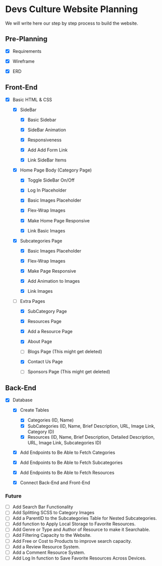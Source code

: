 # Devs Culture Website Planning


We will write here our step by step process to build the website.


## Pre-Planning


- [x] Requirements
- [x] Wireframe
- [x] ERD


## Front-End


* [X] Basic HTML & CSS


    - [X] SideBar
        - [x] Basic Sidebar
        - [X] SideBar Animation
        - [X] Responsiveness
        - [X] Add Add Form Link
        - [X] Link SideBar Items


    - [X] Home Page Body (Category Page)
        - [X] Toggle SideBar On/Off 
        - [X] Log In Placeholder
        - [X] Basic Images Placeholder
        - [X] Flex-Wrap Images
        - [X] Make Home Page Responsive
        - [X] Link Basic Images


    - [X] Subcategories Page
        - [X] Basic Images Placeholder
        - [X] Flex-Wrap Images
        - [X] Make Page Responsive
        - [X] Add Animation to Images
        - [X] Link Images


    - [ ] Extra Pages
        - [X] SubCategory Page
        - [X] Resources Page
        - [X] Add a Resource Page
        - [X] About Page
        - [ ] Blogs Page (This might get deleted)
        - [X] Contact Us Page
        - [ ] Sponsors Page (This might get deleted)


## Back-End


* [X] Database


    - [X] Create Tables
        - [X] Categories (ID, Name)
        - [X] SubCategories (ID, Name, Brief Description, URL, Image Link, Category ID)
        - [X] Resources (ID, Name, Brief Description, Detailed Description, URL, Image Link, Subcategories ID)

    - [X] Add Endpoints to Be Able to Fetch Categories
    - [X] Add Endpoints to Be Able to Fetch Subcategories
    - [X] Add Endpoints to Be Able to Fetch Resources
    - [X] Connect Back-End and Front-End


### Future

- [ ] Add Search Bar Functionality
- [ ] Add Splitting SCSS to Category Images
- [ ] Add a ParentID to the Subcategories Table for Nested Subcategories.
- [ ] Add function to Apply Local Storage to Favorite Resources.
- [ ] Add Genre or Type and Author of Resource to make it Searchable.
- [ ] Add Filtering Capacity to the Website.
- [ ] Add Free or Cost to Products to improve search capacity.
- [ ] Add a Review Resource System.
- [ ] Add a Comment Resource System.
- [ ] Add Log In function to Save Favorite Resources Across Devices.
